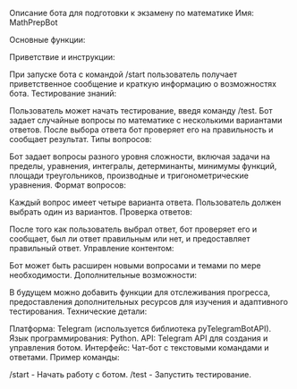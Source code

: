 Описание бота для подготовки к экзамену по математике
Имя: MathPrepBot

Основные функции:

Приветствие и инструкции:

При запуске бота с командой /start пользователь получает приветственное сообщение и краткую информацию о возможностях бота.
Тестирование знаний:

Пользователь может начать тестирование, введя команду /test. Бот задает случайные вопросы по математике с несколькими вариантами ответов.
После выбора ответа бот проверяет его на правильность и сообщает результат.
Типы вопросов:

Бот задает вопросы разного уровня сложности, включая задачи на пределы, уравнения, интегралы, детерминанты, минимумы функций, площади треугольников, производные и тригонометрические уравнения.
Формат вопросов:

Каждый вопрос имеет четыре варианта ответа. Пользователь должен выбрать один из вариантов.
Проверка ответов:

После того как пользователь выбрал ответ, бот проверяет его и сообщает, был ли ответ правильным или нет, и предоставляет правильный ответ.
Управление контентом:

Бот может быть расширен новыми вопросами и темами по мере необходимости.
Дополнительные возможности:

В будущем можно добавить функции для отслеживания прогресса, предоставления дополнительных ресурсов для изучения и адаптивного тестирования.
Технические детали:

Платформа: Telegram (используется библиотека pyTelegramBotAPI).
Язык программирования: Python.
API: Telegram API для создания и управления ботом.
Интерфейс: Чат-бот с текстовыми командами и ответами.
Пример команды:

/start - Начать работу с ботом.
/test - Запустить тестирование.
